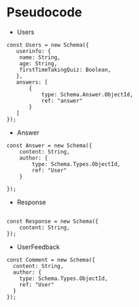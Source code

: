 # Pseudocode

- Users

```
const Users = new Schema({
   userinfo: { 
    name: String,
    age: String, 
    firstTimeTakingQuiz: Boolean,
   },
   answers: [
       {
           type: Schema.Answer.ObjectId,
           ref: "answer"
       }
   ]
});
```

- Answer
```
const Answer = new Schema({
    content: String,
    author: {
        type: Schema.Types.ObjectId,
        ref: "User"
    }
   
});

```

- Response 

```

const Response = new Schema({
    content: String,  
});

```

- UserFeedback 

```
const Comment = new Schema({
  content: String,
  author: {
    type: Schema.Types.ObjectId,
    ref: "User"
  }
});

```